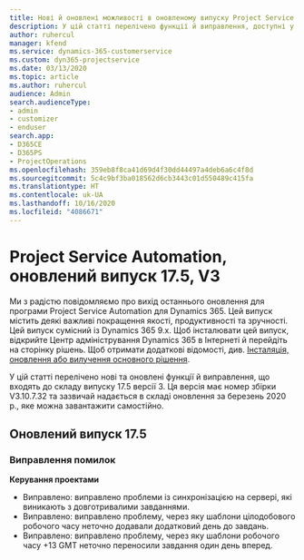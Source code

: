 ```yaml
---
title: Нові й оновлені можливості в оновленому випуску Project Service Automation 17.5, виправлення, версії 3
description: У цій статті перелічено функції й виправлення, доступні у випуску Project Service Automation 17.5 версії 3.
author: ruhercul
manager: kfend
ms.service: dynamics-365-customerservice
ms.custom: dyn365-projectservice
ms.date: 03/13/2020
ms.topic: article
ms.author: ruhercul
audience: Admin
search.audienceType:
- admin
- customizer
- enduser
search.app:
- D365CE
- D365PS
- ProjectOperations
ms.openlocfilehash: 359eb8f8ca41d69d4f30dd44497a4deb6a6c4f8d
ms.sourcegitcommit: 5c4c9bf3ba018562d6cb3443c01d550489c415fa
ms.translationtype: HT
ms.contentlocale: uk-UA
ms.lasthandoff: 10/16/2020
ms.locfileid: "4086671"
---
```

# <a name="project-service-automation-update-release-175-v3"></a>Project Service Automation, оновлений випуск 17.5, V3

Ми з радістю повідомляємо про вихід останнього оновлення для програми Project Service Automation для Dynamics 365. Цей випуск містить деякі важливі покращення якості, продуктивності та зручності.  Цей випуск сумісний із Dynamics 365 9.x. Щоб інсталювати цей випуск, відкрийте Центр адміністрування Dynamics 365 в Інтернеті й перейдіть на сторінку рішень. Щоб отримати додаткові відомості, див. [Інсталяція, оновлення або вилучення основного рішення](https://docs.microsoft.com/power-platform/admin/install-remove-preferred-solution).

У цій статті перелічено нові та оновлені функції й виправлення, що входять до складу випуску 17.5 версії 3. Ця версія має номер збірки V3.10.7.32 та зазвичай надається в складі оновлення за березень 2020 р., яке можна завантажити самостійно.


## <a name="update-release-175"></a>Оновлений випуск 17.5

### <a name="bug-fixes"></a>Виправлення помилок


**Керування проектами**

- Виправлено: виправлено проблеми із синхронізацією на сервері, які виникають з довготривалими завданнями.
- Виправлено: виправлено проблему, через яку шаблони цілодобового робочого часу неточно додавали додатковий день до завдань.
- Виправлено: виправлено проблему, через яку шаблони робочого часу +13 GMT неточно переносили завдання один день вперед.

